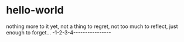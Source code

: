 # hello-world
nothing more to it yet, 
not a thing to regret, 
not too much to reflect, 
just enough to forget...
-1-2-3-4----------------


